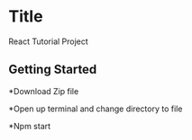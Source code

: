 # Title
React Tutorial Project

## Getting Started

*Download Zip file

*Open up terminal and change directory to file

*Npm start
